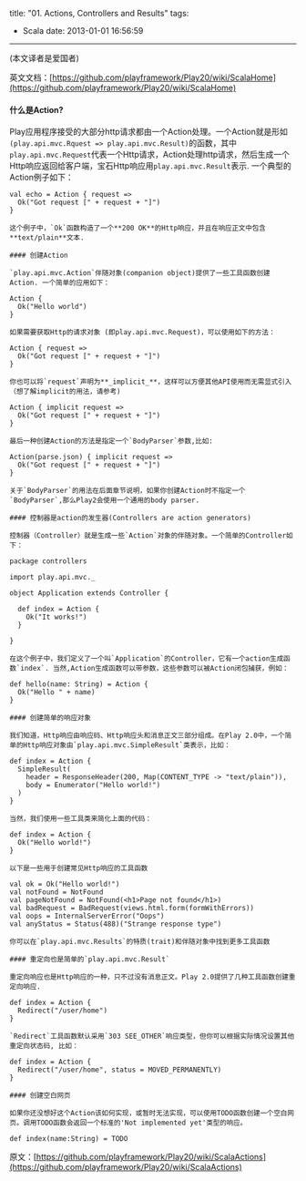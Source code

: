 title: "01. Actions, Controllers and Results"
tags:
  - Scala
date: 2013-01-01 16:56:59
---

(本文译者是爱国者)

英文文档：[https://github.com/playframework/Play20/wiki/ScalaHome](https://github.com/playframework/Play20/wiki/ScalaHome)

#### 什么是Action?

Play应用程序接受的大部分http请求都由一个Action处理。一个Action就是形如`(play.api.mvc.Rquest => play.api.mvc.Result)`的函数，其中`play.api.mvc.Request`代表一个Http请求，Action处理http请求，然后生成一个Http响应返回给客户端，宝石Http响应用`play.api.mvc.Result`表示. 一个典型的Action例子如下：

    val echo = Action { request =>
      Ok("Got request [" + request + "]")
    }

    这个例子中，`Ok`函数构造了一个**200 OK**的Http响应，并且在响应正文中包含**text/plain**文本.

    #### 创建Action

    `play.api.mvc.Action`伴随对象(companion object)提供了一些工具函数创建Action. 一个简单的应用如下： 

    Action {
      Ok("Hello world")
    }

    如果需要获取Http的请求对象 (即play.api.mvc.Request)，可以使用如下的方法：

    Action { request =>
      Ok("Got request [" + request + "]")
    }

    你也可以将`request`声明为**_implicit_**，这样可以方便其他API使用而无需显式引入（想了解implicit的用法，请参考)

    Action { implicit request =>
      Ok("Got request [" + request + "]")
    }

    最后一种创建Action的方法是指定一个`BodyParser`参数,比如:

    Action(parse.json) { implicit request =>
      Ok("Got request [" + request + "]")
    }

    关于`BodyParser`的用法在后面章节说明，如果你创建Action时不指定一个`BodyParser`,那么Play2会使用一个通用的body parser.

    #### 控制器是action的发生器(Controllers are action generators)

    控制器（Controller）就是生成一些`Action`对象的伴随对象。一个简单的Controller如下：

    package controllers

    import play.api.mvc._

    object Application extends Controller {

      def index = Action {
        Ok("It works!")
      }

    }

    在这个例子中，我们定义了一个叫`Application`的Controller，它有一个action生成函数`index`. 当然,Action生成函数可以带参数，这些参数可以被Action闭包捕获，例如：

    def hello(name: String) = Action {
      Ok("Hello " + name)
    }

    #### 创建简单的响应对象

    我们知道，Http响应由响应码、Http响应头和消息正文三部分组成。在Play 2.0中，一个简单的Http响应对象由`play.api.mvc.SimpleResult`类表示，比如：

    def index = Action {
      SimpleResult(
        header = ResponseHeader(200, Map(CONTENT_TYPE -> "text/plain")), 
        body = Enumerator("Hello world!")
      )
    }

    当然，我们使用一些工具类来简化上面的代码：

    def index = Action {
      Ok("Hello world!")
    }

    以下是一些用于创建常见Http响应的工具函数

    val ok = Ok("Hello world!")
    val notFound = NotFound
    val pageNotFound = NotFound(<h1>Page not found</h1>)
    val badRequest = BadRequest(views.html.form(formWithErrors))
    val oops = InternalServerError("Oops")
    val anyStatus = Status(488)("Strange response type")

    你可以在`play.api.mvc.Results`的特质(trait)和伴随对象中找到更多工具函数

    #### 重定向也是简单的`play.api.mvc.Result`

    重定向响应也是Http响应的一种，只不过没有消息正文。Play 2.0提供了几种工具函数创建重定向响应.

    def index = Action {
      Redirect("/user/home")
    }

    `Redirect`工具函数默认采用`303 SEE_OTHER`响应类型，但你可以根据实际情况设置其他重定向状态码, 比如：

    def index = Action {
      Redirect("/user/home", status = MOVED_PERMANENTLY)
    }

    #### 创建空白网页

    如果你还没想好这个Action该如何实现，或暂时无法实现，可以使用TODO函数创建一个空白网页。调用TODO函数会返回一个标准的'Not implemented yet'类型的响应。

    def index(name:String) = TODO

原文：[https://github.com/playframework/Play20/wiki/ScalaActions](https://github.com/playframework/Play20/wiki/ScalaActions)